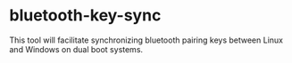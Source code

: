 # bluetooth-key-sync
This tool will facilitate synchronizing bluetooth pairing keys between Linux and Windows on dual boot systems.
